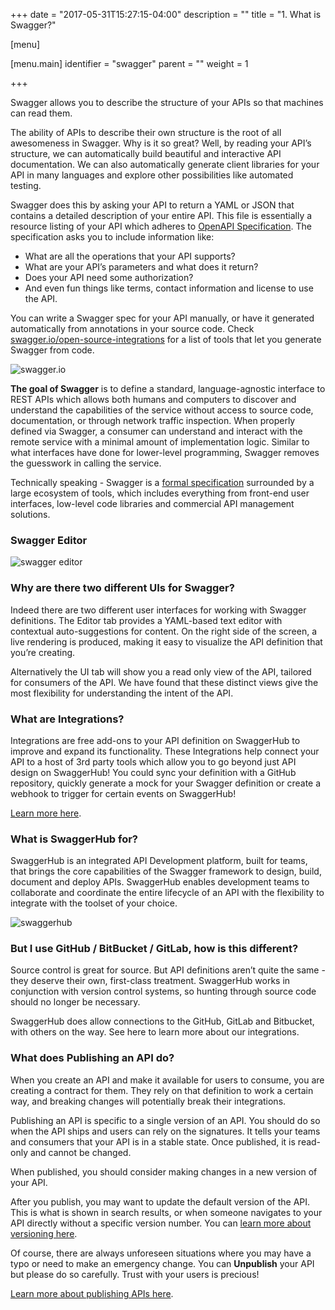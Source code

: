 +++
date = "2017-05-31T15:27:15-04:00"
description = ""
title = "1. What is Swagger?"

[menu]

  [menu.main]
    identifier = "swagger"
    parent = ""
    weight = 1

+++

Swagger allows you to describe the structure of your APIs so that machines can read them.

The ability of APIs to describe their own structure is the root of all awesomeness in Swagger. Why is it so great? Well, by reading your API’s structure, we can automatically build beautiful and interactive API documentation. We can also automatically generate client libraries for your API in many languages and explore other possibilities like automated testing.

Swagger does this by asking your API to return a YAML or JSON that contains a detailed description of your entire API. This file is essentially a resource listing of your API which adheres to [OpenAPI Specification](https://github.com/OAI/OpenAPI-Specification/blob/master/versions/2.0.md). The specification asks you to include information like:

- What are all the operations that your API supports?
- What are your API’s parameters and what does it return?
- Does your API need some authorization?
- And even fun things like terms, contact information and license to use the API.

You can write a Swagger spec for your API manually, or have it generated automatically from annotations in your source code. Check [swagger.io/open-source-integrations](https://swagger.io/open-source-integrations/) for a list of tools that let you generate Swagger from code.

![swagger.io]({{<baseurl>}}/images/swaggerio.png)

**The goal of Swagger** is to define a standard, language-agnostic interface to REST APIs which allows both humans and computers to discover and understand the capabilities of the service without access to source code, documentation, or through network traffic inspection. When properly defined via Swagger, a consumer can understand and interact with the remote service with a minimal amount of implementation logic. Similar to what interfaces have done for lower-level programming, Swagger removes the guesswork in calling the service.

Technically speaking - Swagger is a [formal specification](http://swagger.io/getting-started/specification) surrounded by a large ecosystem of tools, which includes everything from front-end user interfaces, low-level code libraries and commercial API management solutions.

### Swagger Editor

![swagger editor]({{<baseurl>}}/images/swaggereditor.png)

### Why are there two different UIs for Swagger?

Indeed there are two different user interfaces for working with Swagger definitions. The Editor tab provides a YAML-based text editor with contextual auto-suggestions for content. On the right side of the screen, a live rendering is produced, making it easy to visualize the API definition that you’re creating.

Alternatively the UI tab will show you a read only view of the API, tailored for consumers of the API. We have found that these distinct views give the most flexibility for understanding the intent of the API.

### What are Integrations?

Integrations are free add-ons to your API definition on SwaggerHub to improve and expand its functionality. These Integrations help connect your API to a host of 3rd party tools which allow you to go beyond just API design on SwaggerHub! You could sync your definition with a GitHub repository, quickly generate a mock for your Swagger definition or create a webhook to trigger for certain events on SwaggerHub!

[Learn more here](https://app.swaggerhub.com/help/integrations/index).

### What is SwaggerHub for?

SwaggerHub is an integrated API Development platform, built for teams, that brings the core capabilities of the Swagger framework to design, build, document and deploy APIs. SwaggerHub enables development teams to collaborate and coordinate the entire lifecycle of an API with the flexibility to integrate with the toolset of your choice.

![swaggerhub]({{<baseurl>}}/images/swaggerhub.png)

### But I use GitHub / BitBucket / GitLab, how is this different?

Source control is great for source. But API definitions aren’t quite the same - they deserve their own, first-class treatment. SwaggerHub works in conjunction with version control systems, so hunting through source code should no longer be necessary.

SwaggerHub does allow connections to the GitHub, GitLab and Bitbucket, with others on the way. See here to learn more about our integrations.

### What does Publishing an API do?

When you create an API and make it available for users to consume, you are creating a contract for them. They rely on that definition to work a certain way, and breaking changes will potentially break their integrations.

Publishing an API is specific to a single version of an API. You should do so when the API ships and users can rely on the signatures. It tells your teams and consumers that your API is in a stable state. Once published, it is read-only and cannot be changed.

When published, you should consider making changes in a new version of your API.

After you publish, you may want to update the default version of the API. This is what is shown in search results, or when someone navigates to your API directly without a specific version number. You can [learn more about versioning here](https://app.swaggerhub.com/help/apis/versioning).

Of course, there are always unforeseen situations where you may have a typo or need to make an emergency change. You can **Unpublish** your API but please do so carefully. Trust with your users is precious!

[Learn more about publishing APIs here](https://app.swaggerhub.com/help/apis/publishing-api).
